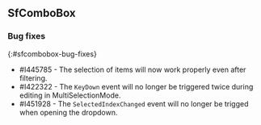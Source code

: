 ## SfComboBox   

### Bug fixes
{:#sfcombobox-bug-fixes}

* \#I445785 - The selection of items will now work properly even after filtering.
* \#I422322 - The `KeyDown` event will no longer be triggered twice during editing in MultiSelectionMode.
* \#I451928 - The `SelectedIndexChanged` event will no longer be trigged when opening the dropdown.